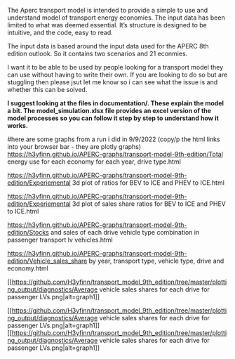 The Aperc transport model is intended to provide a simple to use and understand model of transport energy economies. The input data has been limited to what was deemed essential. It’s structure is designed to be intuitive, and the code, easy to read.

The input data is based around the input data used for the APERC 8th edition outlook. So it contains two scenarios and 21 econmies.

I want it to be able to be used by people looking for a transport model they can use without having to write their own. If you are looking to do so but are stuggling then please jsut let me know so i can see what the issue is and whether this can be solved.


**I suggest looking at the files in documentation/. These explain the model a bit. The model_simulation.xlsx file provides an excel version of the model processes so you can follow it step by step to understand how it works.**


#here are some graphs from a run i did in 9/9/2022 (copy/p the html links into your browser bar - they are plotly graphs)
https://h3yfinn.github.io/APERC-graphs/transport-model-9th-edition/Total energy use for each economy for each year, drive type.html

https://h3yfinn.github.io/APERC-graphs/transport-model-9th-edition/Experiemental 3d plot of ratios for BEV to ICE and PHEV to ICE.html

https://h3yfinn.github.io/APERC-graphs/transport-model-9th-edition/Experiemental 3d plot of sales share ratios for BEV to ICE and PHEV to ICE.html

https://h3yfinn.github.io/APERC-graphs/transport-model-9th-edition/Stocks and sales of each drive vehicle type combination in passenger transport lv vehicles.html

https://h3yfinn.github.io/APERC-graphs/transport-model-9th-edition/Vehicle_sales_share by year, transport type, vehicle type, drive and economy.html


[[https://github.com/H3yfinn/transport_model_9th_edition/tree/master/plotting_output/diagnostics/Average vehicle sales shares for each drive for passenger LVs.png|alt=graph1]]

[[https://github.com/H3yfinn/transport_model_9th_edition/tree/master/plotting_output/diagnostics/Average vehicle sales shares for each drive for passenger LVs.png|alt=graph1]]
[[https://github.com/H3yfinn/transport_model_9th_edition/tree/master/plotting_output/diagnostics/Average vehicle sales shares for each drive for passenger LVs.png|alt=graph1]]

